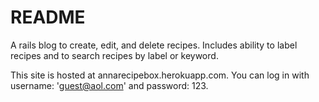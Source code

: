 # README

A rails blog to create, edit, and delete recipes. Includes ability to label recipes and to search recipes by label or keyword.

This site is hosted at annarecipebox.herokuapp.com. You can log in with username: 'guest@aol.com' and password: 123.
